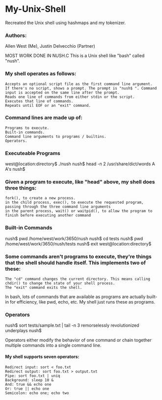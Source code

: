 # My-Unix-Shell
Recreated the Unix shell using hashmaps and my tokenizer.

### Authors: 
Allen West (Me),
Justin Delvecchio (Partner)

MOST WORK DONE IN NUSH.C
This is a Unix shell like "bash" called "nush".

### My shell operates as follows:

    Accepts an optional script file as the first command line argument.
    If there's no script, shows a prompt. The prompt is "nush$ ". Command input is accepted on the same line after the prompt.
    Reads one line of commands from either stdin or the script.
    Executes that line of commands.
    Repeats until EOF or an "exit" command.

### Command lines are made up of:

    Programs to execute.
    Built-in commands.
    Command line arguments to programs / builtins.
    Operators.

### Executeable Programs

west@location:directory$ ./nush 
nush$ head -n 2 /usr/share/dict/words
A
A's
nush$ 

### Given a program to execute, like "head" above, my shell does three things:

    fork(), to create a new process.
    in the child process, exec(), to execute the requested program, passing through the three command line arguments
    in the parent process, wait() or waitpid(), to allow the program to finish before executing another command

### Built-in Commands

nush$ pwd
/home/west/work/3650/nush
nush$ cd tests
nush$ pwd
/home/west/work/3650/nush/tests
nush$ exit
west@location:directory$

### Some commands aren't programs to execute, they're things that the shell should handle itself. This implements two of these:

    The "cd" command changes the current directory. This means calling chdir() to change the state of your shell process.
    The "exit" command exits the shell.

In bash, lots of commands that are available as programs are actually built-in for efficiency, like pwd, echo, etc. 
My shell just runs these as programs.

### Operators

nush$ sort tests/sample.txt | tail -n 3
remorselessly
revolutionized
underplays
nush$ 

Operators either modify the behavior of one command or chain together multiple commands into a single command line.

#### My shell supports seven operators:

    Redirect input: sort < foo.txt
    Redirect output: sort foo.txt > output.txt
    Pipe: sort foo.txt | uniq
    Background: sleep 10 &
    And: true && echo one
    Or: true || echo one
    Semicolon: echo one; echo two

